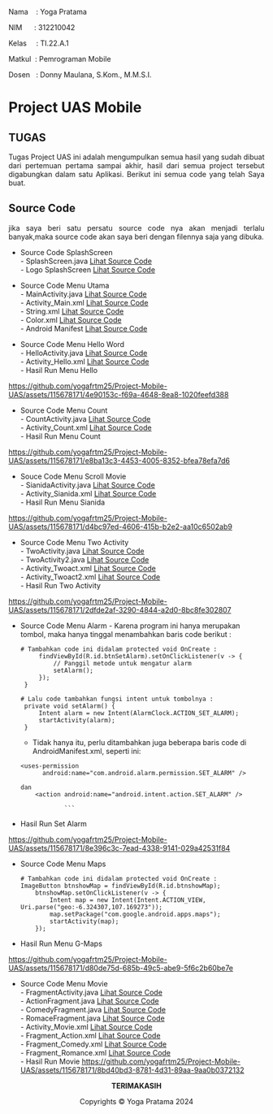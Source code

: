Nama &nbsp; &nbsp;: Yoga Pratama<br>

NIM&nbsp; &nbsp; &nbsp; : 312210042<br>

Kelas&ensp; &nbsp; : TI.22.A.1<br>

Matkul &nbsp;: Pemrograman Mobile<br>

Dosen &nbsp; : Donny Maulana, S.Kom., M.M.S.I.<br>

# Project UAS Mobile

## TUGAS
<p align="justify"> Tugas Project UAS ini adalah mengumpulkan semua hasil yang sudah dibuat dari pertemuan pertama sampai akhir, hasil dari semua project tersebut digabungkan dalam satu Aplikasi. Berikut ini semua code yang telah Saya buat.</p>

## Source Code
<p align="justify"> jika saya beri satu persatu source code nya akan menjadi terlalu banyak,maka source code akan saya beri dengan filennya saja yang dibuka.</p>

  - Source Code SplashScreen<br>
        - SplashScreen.java [Lihat Source Code](UAS_MOBILE/app/src/main/java/com/example/appintent/SplashScreen.java)<br>
        - Logo SplashScreen [Lihat Source Code](UAS_MOBILE/app/src/main/res/drawable/backgroundlauncher.xml)<br>
  
  - Source Code Menu Utama<br>
        - MainActivity.java [Lihat Source Code](UAS_MOBILE/app/src/main/java/com/example/appintent/MainActivity.java)<br>
        - Activity_Main.xml [Lihat Source Code](UAS_MOBILE/app/src/main/res/layout/activity_main.xml)<br>
        - String.xml [Lihat Source Code](UAS_MOBILE/app/src/main/res/values/strings.xml)<br>
        - Color.xml [Lihat Source Code](UAS_MOBILE/app/src/main/res/values/colors.xml)<br>
        - Android Manifest [Lihat Source Code](UAS_MOBILE/app/src/main/AndroidManifest.xml)<br>
  
  - Source Code Menu Hello Word </br>
        - HelloActivity.java [Lihat Source Code](UAS_MOBILE/app/src/main/java/com/example/appintent/HelloActivity.java)<br>
        - Activity_Hello.xml [Lihat Source Code](UAS_MOBILE/app/src/main/res/layout/activity_hello.xml)<br>
        - Hasil Run Menu Hello
    
https://github.com/yogafrtm25/Project-Mobile-UAS/assets/115678171/4e90153c-f69a-4648-8ea8-1020feefd388
        
  - Source Code Menu Count</br>
        - CountActivity.java [Lihat Source Code](UAS_MOBILE/app/src/main/java/com/example/appintent/CountActivity.java)<br>
        - Activity_Count.xml [Lihat Source Code](UAS_MOBILE/app/src/main/res/layout/activity_count.xml)<br>
        - Hasil Run Menu Count

https://github.com/yogafrtm25/Project-Mobile-UAS/assets/115678171/e8ba13c3-4453-4005-8352-bfea78efa7d6

  - Souce Code Menu Scroll Movie</br>
        - SianidaActivity.java [Lihat Source Code](UAS_MOBILE/app/src/main/java/com/example/appintent/SianidaActivity.java)<br>
        - Activity_Sianida.xml [Lihat Source Code](UAS_MOBILE/app/src/main/res/layout/activity_sianida.xml)<br>
        - Hasil Run Menu Sianida
    
https://github.com/yogafrtm25/Project-Mobile-UAS/assets/115678171/d4bc97ed-4606-415b-b2e2-aa10c6502ab9
    
  - Source Code Menu Two Activity</br>
        - TwoActivity.java [Lihat Source Code](UAS_MOBILE/app/src/main/java/com/example/appintent/TwoactActivity.java)<br>
        - TwoActivity2.java [Lihat Source Code](UAS_MOBILE/app/src/main/java/com/example/appintent/Twoact2Activity.java)<br>
        - Activity_Twoact.xml [Lihat Source Code](UAS_MOBILE/app/src/main/res/layout/activity_twoact.xml)<br>
        - Activity_Twoact2.xml [Lihat Source Code](UAS_MOBILE/app/src/main/res/layout/activity_twoact2.xml)<br>
        - Hasil Run Two Activity

https://github.com/yogafrtm25/Project-Mobile-UAS/assets/115678171/2dfde2af-3290-4844-a2d0-8bc8fe302807

  - Source Code Menu Alarm
        - Karena program ini hanya merupakan tombol, maka hanya tinggal menambahkan baris code berikut :<br>
     ```
    # Tambahkan code ini didalam protected void OnCreate :
          findViewById(R.id.btnSetAlarm).setOnClickListener(v -> {
              // Panggil metode untuk mengatur alarm
              setAlarm();
          });
      }

    # Lalu code tambahkan fungsi intent untuk tombolnya :
      private void setAlarm() {
          Intent alarm = new Intent(AlarmClock.ACTION_SET_ALARM);
          startActivity(alarm);
      }
     ```
    - Tidak hanya itu, perlu ditambahkan juga beberapa baris code di AndroidManifest.xml, seperti ini:
    ```           
    <uses-permission
          android:name="com.android.alarm.permission.SET_ALARM" />
  
    dan
        <action android:name="android.intent.action.SET_ALARM" />

                ```
   - Hasil Run Set Alarm

https://github.com/yogafrtm25/Project-Mobile-UAS/assets/115678171/8e396c3c-7ead-4338-9141-029a42531f84
      
  - Source Code Menu Maps</br>
    ```
    # Tambahkan code ini didalam protected void OnCreate :
    ImageButton btnshowMap = findViewById(R.id.btnshowMap);
        btnshowMap.setOnClickListener(v -> {
            Intent map = new Intent(Intent.ACTION_VIEW, Uri.parse("geo:-6.324307,107.169273"));
            map.setPackage("com.google.android.apps.maps");
            startActivity(map);
        });
    ```
  - Hasil Run Menu G-Maps
    
https://github.com/yogafrtm25/Project-Mobile-UAS/assets/115678171/d80de75d-685b-49c5-abe9-5f6c2b60be7e

  
  - Source Code Menu Movie</br>
          - FragmentActivity.java [Lihat Source Code](UAS_MOBILE/app/src/main/java/com/example/appintent/FragmentActivity.java)<br>
          - ActionFragment.java [Lihat Source Code](UAS_MOBILE/app/src/main/java/com/example/appintent/ActionFragment.java)<br>
          - ComedyFragment.java [Lihat Source Code](UAS_MOBILE/app/src/main/java/com/example/appintent/ComedyFragment.java)<br> 
          - RomaceFragment.java [Lihat Source Code](UAS_MOBILE/app/src/main/java/com/example/appintent/RomanceFragment.java)<br>
          - Activity_Movie.xml [Lihat Source Code](UAS_MOBILE/app/src/main/res/layout/activity_movie.xml)<br>
          - Fragment_Action.xml [Lihat Source Code](UAS_MOBILE/app/src/main/res/layout/fragment_action.xml)<br>
          - Fragment_Comedy.xml [Lihat Source Code](UAS_MOBILE/app/src/main/res/layout/fragment_comedy.xml)<br>
          - Fragment_Romance.xml [Lihat Source Code](UAS_MOBILE/app/src/main/res/layout/fragment_romance.xml)<br>
          - Hasil Run Movie
https://github.com/yogafrtm25/Project-Mobile-UAS/assets/115678171/8bd40bd3-8781-4d31-89aa-9aa0b0372132



<p align="center"><b>TERIMAKASIH</b></p>
<p align="center">Copyrights &copy; Yoga Pratama 2024</p>





